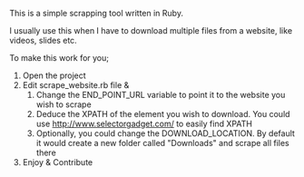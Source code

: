 This is a simple scrapping tool written in Ruby. 

I usually use this when I have to download multiple files from a website, like videos, slides etc. 

To make this work for you;
1. Open the project
2. Edit scrape_website.rb file & 
	1. Change the END_POINT_URL variable to point it to the website you wish to scrape
	2. Deduce the XPATH of the element you wish to download. You could use http://www.selectorgadget.com/ to easily find XPATH
	3. Optionally, you could change the DOWNLOAD_LOCATION. By default it would create a new folder called "Downloads" and scrape all files there
3. Enjoy & Contribute